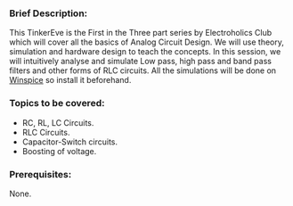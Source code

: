 <h3>Brief Description:</h3> 
This TinkerEve is the First in the Three part series by Electroholics Club which will cover all the basics of Analog Circuit Design. We will use theory, simulation and hardware design to teach the concepts. In this session, we will intuitively analyse and simulate Low pass, high pass and band pass filters and other forms of RLC circuits. All the simulations will be done on <a href="http://158.132.149.224/scwong/download/download.html">Winspice</a> so install it beforehand. 

<h3>Topics to be covered:</h3>
<ul>
  <li>RC, RL, LC Circuits.</li>
  <li>RLC Circuits.</li>
  <li>Capacitor-Switch circuits.</li>
  <li>Boosting of voltage.</li>
</ul>

<h3>Prerequisites:</h3> None. 
